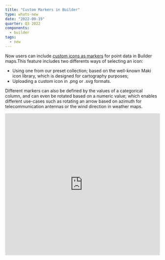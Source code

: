 ```yaml
---
title: "Custom Markers in Builder"
type: whats-new
date: "2022-09-19"
quarter: Q3 2022
components:
  - builder
tags:
  - new
---
```


Now users can include [custom icons as markers](https://docs.carto.com/carto-user-manual/maps/map-styles/#custom-marker) for point data in Builder maps.This feature includes two differents ways of selecting an icon:

* Using one from our preset collection; based on the well-known Maki icon library, which is designed for cartography purposes;
* Uploading a custom icon in .png or .svg formats. 

Different markers can also be defined by the values of a categorical column, and can even be rotated based on a numeric value; which enables different use-cases such as rotating an arrow based on azimuth for telecommunication antennas or the wind direction in weather maps.

<div class='video-wrapper'>
<iframe src="https://player.vimeo.com/video/759208322?h=a7525f3a09" width="100%" height="460" frameborder="0" allow="autoplay; fullscreen" allowfullscreen></iframe>
</div>